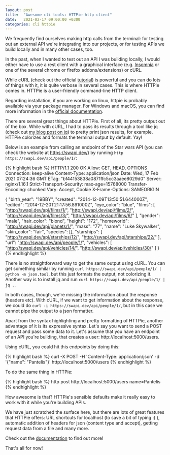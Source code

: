 ```yaml
---
layout: post
title:  "Awesome cli tools: HTTPie http client"
date:   2021-02-17 09:00:00 +0300
categories: cli httpie
---
```

We frequently find ourselves making http calls from the terminal: for testing out an external API we're integrating into our projects, or for testing APIs we build locally and in many other cases, too.

In the past, when I wanted to test out an API I was building locally, I would either have to use a rest client with a graphical interface (e.g. <a href="https://insomnia.rest/" target="_blank" rel="nofollow noopener">Insomnia</a> or one of the several chrome or firefox addons/extensions) or cURL.

While cURL (check out the official <a href="https://curl.se/docs/manual.html" target="_blank" rel="nofollow noopener">tutorial</a>) is powerful and you can do lots of things with it, it is quite verbose in several cases. This is where HTTPie comes in. HTTPie is a user-friendly command-line HTTP client.

Regarding installation, if you are working on linux, httpie is probably available via your package manager. For Windows and macOS, you can find more information in the <a href="https://httpie.io/docs#installation" target="_blank" rel="nofollow noopener">official documentation</a>.

There are several great things about HTTPie. First of all, its pretty output out of the box. While with cURL, I had to pass its results through a tool like jq (check out <a href="/tools/jq/json/2020/08/30/jq-json-processor.html">my blog post on jq</a>) to pretty print json results, for example. HTTPie colorizes and formats the terminal output by default. Yay!

Below is an example from calling an endpoint of the Star wars API (you can check the website at <a href="https://swapi.dev/" target="_blank" rel="noopener nofollow">https://swapi.dev/</a>) by running ```http https://swapi.dev/api/people/1/```:

{% highlight bash %}
HTTP/1.1 200 OK
Allow: GET, HEAD, OPTIONS
Connection: keep-alive
Content-Type: application/json
Date: Wed, 17 Feb 2021 07:24:36 GMT
ETag: "bf44153838a0871ffc5cc3aaee8029d0"
Server: nginx/1.16.1
Strict-Transport-Security: max-age=15768000
Transfer-Encoding: chunked
Vary: Accept, Cookie
X-Frame-Options: SAMEORIGIN

{
    "birth_year": "19BBY",
    "created": "2014-12-09T13:50:51.644000Z",
    "edited": "2014-12-20T21:17:56.891000Z",
    "eye_color": "blue",
    "films": [
        "http://swapi.dev/api/films/1/",
        "http://swapi.dev/api/films/2/",
        "http://swapi.dev/api/films/3/",
        "http://swapi.dev/api/films/6/"
    ],
    "gender": "male",
    "hair_color": "blond",
    "height": "172",
    "homeworld": "http://swapi.dev/api/planets/1/",
    "mass": "77",
    "name": "Luke Skywalker",
    "skin_color": "fair",
    "species": [],
    "starships": [
        "http://swapi.dev/api/starships/12/",
        "http://swapi.dev/api/starships/22/"
    ],
    "url": "http://swapi.dev/api/people/1/",
    "vehicles": [
        "http://swapi.dev/api/vehicles/14/",
        "http://swapi.dev/api/vehicles/30/"
    ]
}
{% endhighlight %}

There is no straightforward way to get the same output using cURL. You can get something similar by running ```curl https://swapi.dev/api/people/1/ | python -m json.tool```, but this just formats the output, not colorizing it. Another way is to install jq and run ```curl https://swapi.dev/api/people/1/ | jq .```.

In both cases, though, we're missing the information about the response (headers etc). With cURL, if we want to get information about the response, we could do ```curl -i https://swapi.dev/api/people/1/```, but in this case we cannot pipe the output to a json formatter.

Apart from the syntax highlighting and pretty formatting of HTTPie, another advantage of it is its expressive syntax. Let's say you want to send a POST request and pass some data to it. Let's assume that you have an endpoint of an API you're building, that creates a user: http://localhost:5000/users.

Using cURL, you could hit this endpoints by doing this:

{% highlight bash %}
curl -X POST -H 'Content-Type: application/json' -d '{"name": "Pantelis"}' http://localhost:5000/users
{% endhighlight %}

To do the same thing in HTTPie:

{% highlight bash %}
http post http://localhost:5000/users name=Pantelis
{% endhighlight %}

How awesome is that? HTTPie's sensible defaults make it really easy to work with it while you're building APIs.

We have just scratched the surface here, but there are lots of great features that HTTPie offers: URL shortcuts for localhost (to save a bit of typing :) ), automatic addition of headers for json (content type and accept), getting request data from a file and many more.

Check out the <a href="https://httpie.io/docs" target="_blank" rel="noopener nofollow">documentation</a> to find out more!

That's all for now!

